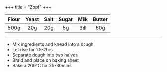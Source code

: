 +++
title = "Zopf"
+++

| Flour | Yeast | Salt | Sugar | Milk | Butter |
| :---: | :---: | :---: | :---: | :---: | :---: |
|  500g |  20g  |  20g  |  5g  |  3dl  |  60g  |

---

- Mix ingredients and knead into a dough
- Let rise for 1.5-2hrs
- Separate dough into two halves
- Braid and place on baking sheet
- Bake a 200&deg;C for 25-30mins

